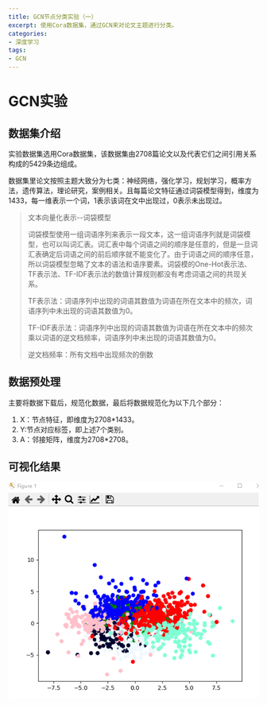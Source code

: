```yaml
---
title: GCN节点分类实验（一）
excerpt: 使用Cora数据集，通过GCN来对论文主题进行分类。
categories:
- 深度学习
tags:
- GCN
---
```


# GCN实验

## 数据集介绍

实验数据集选用Cora数据集，该数据集由2708篇论文以及代表它们之间引用关系构成的5429条边组成。

数据集里论文按照主题大致分为七类：神经网络，强化学习，规划学习，概率方法，遗传算法，理论研究，案例相关。且每篇论文特征通过词袋模型得到，维度为1433，每一维表示一个词，1表示该词在文中出现过，0表示未出现过。

>文本向量化表示--词袋模型
>
>词袋模型使用一组词语序列来表示一段文本，这一组词语序列就是词袋模型，也可以叫词汇表。词汇表中每个词语之间的顺序是任意的，但是一旦词汇表确定后词语之间的前后顺序就不能变化了。由于词语之间的顺序任意，所以词袋模型忽略了文本的语法和语序要素。词袋模的One-Hot表示法、TF表示法、TF-IDF表示法的数值计算规则都没有考虑词语之间的共现关系。
>
>TF表示法：词语序列中出现的词语其数值为词语在所在文本中的频次，词语序列中未出现的词语其数值为0。
>
>TF-IDF表示法：词语序列中出现的词语其数值为词语在所在文本中的频次乘以词语的逆文档频率，词语序列中未出现的词语其数值为0。
>
>逆文档频率：所有文档中出现频次的倒数

## 数据预处理

主要将数据下载后，规范化数据，最后将数据规范化为以下几个部分：

1. X：节点特征，即维度为2708*1433。
2. Y:节点对应标签，即上述7个类别。
3. A：邻接矩阵，维度为2708*2708。



## 可视化结果

![img](/img/keshihua.png)